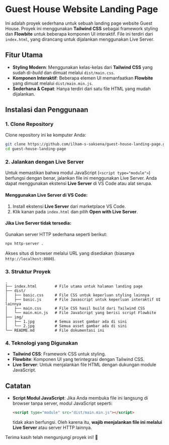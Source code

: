 # Guest House Website Landing Page

Ini adalah proyek sederhana untuk sebuah landing page website Guest House. Proyek ini menggunakan **Tailwind CSS** sebagai framework styling dan **Flowbite** untuk beberapa komponen UI interaktif. File ini terdiri dari `index.html`, yang dirancang untuk dijalankan menggunakan Live Server.

## Fitur Utama

- **Styling Modern**: Menggunakan kelas-kelas dari **Tailwind CSS** yang sudah di-*build* dan dimuat melalui `dist/main.css`.
- **Komponen Interaktif**: Beberapa elemen UI memanfaatkan **Flowbite** yang dimuat melalui `dist/main.min.js`.
- **Sederhana & Cepat**: Hanya terdiri dari satu file HTML yang mudah dijalankan.

## Instalasi dan Penggunaan

### 1. Clone Repository
Clone repository ini ke komputer Anda:

```bash
git clone https://github.com/ilham-s-saksena/guest-house-landing-page.git
cd guest-house-landing-page
```

### 2. Jalankan dengan Live Server
Untuk memastikan bahwa modul JavaScript (`<script type="module">`) berfungsi dengan benar, jalankan file ini menggunakan Live Server. Anda dapat menggunakan ekstensi **Live Server** di VS Code atau alat serupa.

#### Menggunakan Live Server di VS Code:
1. Install ekstensi **Live Server** dari marketplace VS Code.
2. Klik kanan pada `index.html` dan pilih **Open with Live Server**.

#### Jika Live Server tidak tersedia:
Gunakan server HTTP sederhana seperti berikut:
```bash
npx http-server .
```

Akses situs di browser melalui URL yang disediakan (biasanya `http://localhost:8080`).

### 3. Struktur Proyek
```
.
├── index.html        # File utama untuk halaman landing page
├── dist/
│   ├── basic.css     # File CSS untuk keperluan styling lainnya
│   ├── basic.js      # File Javascript untuk keperluan interaktif UI lainnya
│   ├── main.css      # File CSS hasil build dari Tailwind CSS
│   └── main.min.js   # File JavaScript yang berisi script Flowbite
├── img/
│   ├── 1.jpg         # Semua asset gambar ada di sini
│   └── 2.jpg         # Semua asset gambar ada di sini
└── README.md         # File dokumentasi ini
```

### 4. Teknologi yang Digunakan
- **Tailwind CSS**: Framework CSS untuk styling.
- **Flowbite**: Komponen UI yang terintegrasi dengan Tailwind CSS.
- **Live Server**: Untuk menjalankan file HTML dengan dukungan module JavaScript.

## Catatan
- **Script Modul JavaScript**: Jika Anda membuka file ini langsung di browser tanpa server, modul JavaScript seperti:
  ```html
  <script type="module" src="dist/main.min.js"></script>
  ```
  tidak akan berfungsi. Oleh karena itu, **wajib menjalankan file ini melalui Live Server** atau server HTTP lainnya.


Terima kasih telah mengunjungi proyek ini! 🎉

